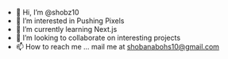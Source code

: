 - 👋 Hi, I’m @shobz10
- 👀 I’m interested in Pushing Pixels
- 🌱 I’m currently learning Next.js
- 💞️ I’m looking to collaborate on interesting projects
- 📫 How to reach me ... mail me at shobanabohs10@gmail.com

<!---
shobz10/shobz10 is a ✨ special ✨ repository because its `README.md` (this file) appears on your GitHub profile.
You can click the Preview link to take a look at your changes.
--->
